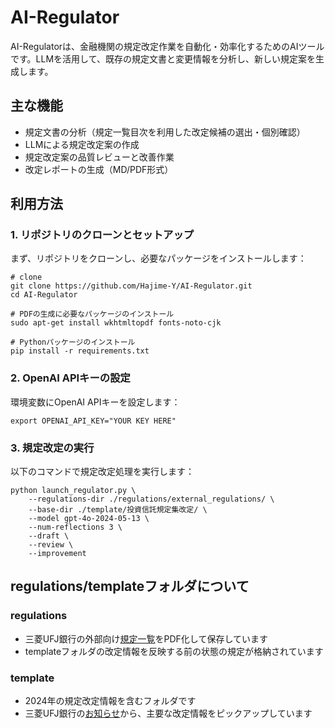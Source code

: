 # AI-Regulator

AI-Regulatorは、金融機関の規定改定作業を自動化・効率化するためのAIツールです。LLMを活用して、既存の規定文書と変更情報を分析し、新しい規定案を生成します。

## 主な機能
- 規定文書の分析（規定一覧目次を利用した改定候補の選出・個別確認）
- LLMによる規定改定案の作成
- 規定改定案の品質レビューと改善作業
- 改定レポートの生成（MD/PDF形式）

## 利用方法

### 1. リポジトリのクローンとセットアップ
まず、リポジトリをクローンし、必要なパッケージをインストールします：

```
# clone
git clone https://github.com/Hajime-Y/AI-Regulator.git
cd AI-Regulator

# PDFの生成に必要なパッケージのインストール
sudo apt-get install wkhtmltopdf fonts-noto-cjk

# Pythonパッケージのインストール
pip install -r requirements.txt
```

### 2. OpenAI APIキーの設定
環境変数にOpenAI APIキーを設定します：

```
export OPENAI_API_KEY="YOUR KEY HERE"
```

### 3. 規定改定の実行
以下のコマンドで規定改定処理を実行します：

```
python launch_regulator.py \
    --regulations-dir ./regulations/external_regulations/ \
    --base-dir ./template/投資信託規定集改定/ \
    --model gpt-4o-2024-05-13 \
    --num-reflections 3 \
    --draft \
    --review \
    --improvement
```

## regulations/templateフォルダについて

### regulations
- 三菱UFJ銀行の外部向け[規定一覧](https://www.bk.mufg.jp/regulation/index.html)をPDF化して保存しています
- templateフォルダの改定情報を反映する前の状態の規定が格納されています

### template
- 2024年の規定改定情報を含むフォルダです
- 三菱UFJ銀行の[お知らせ](https://www.bk.mufg.jp/info/sonota.html)から、主要な改定情報をピックアップしています